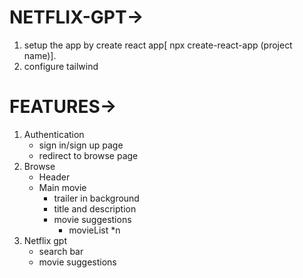 

# NETFLIX-GPT->

1. setup the app by create react app[ npx create-react-app (project name)].
2. configure tailwind



# FEATURES->
1. Authentication
     - sign in/sign up page
     - redirect to browse page
2. Browse
     - Header
     - Main movie
         - trailer in background
         - title and description
         - movie suggestions
            - movieList *n
3. Netflix gpt
    - search bar
    - movie suggestions

